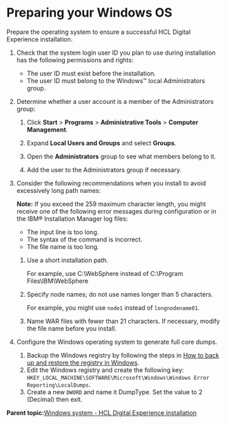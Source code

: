 # Preparing your Windows OS 

Prepare the operating system to ensure a successful HCL Digital Experience installation.

1.  Check that the system login user ID you plan to use during installation has the following permissions and rights:

    -   The user ID must exist before the installation.
    -   The user ID must belong to the Windows™ local Administrators group.
2.  Determine whether a user account is a member of the Administrators group:

    1.  Click **Start** \> **Programs** \> **Administrative Tools** \> **Computer Management**.

    2.  Expand **Local Users and Groups** and select **Groups**.

    3.  Open the **Administrators** group to see what members belong to it.

    4.  Add the user to the Administrators group if necessary.

3.  Consider the following recommendations when you install to avoid excessively long path names:

    **Note:** If you exceed the 259 maximum character length, you might receive one of the following error messages during configuration or in the IBM® Installation Manager log files:

    -   The input line is too long.
    -   The syntax of the command is incorrect.
    -   The file name is too long.
    1.  Use a short installation path.

        For example, use C:\\WebSphere instead of C:\\Program Files\\IBM\\WebSphere

    2.  Specify node names; do not use names longer than 5 characters.

        For example, you might use `node1` instead of `longnodename01`.

    3.  Name WAR files with fewer than 21 characters. If necessary, modify the file name before you install.

4.  Configure the Windows operating system to generate full core dumps.

    1.  Backup the Windows registry by following the steps in [How to back up and restore the registry in Windows](http://support.microsoft.com/kb/322756/).
    2.  Edit the Windows registry and create the following key: `HKEY_LOCAL_MACHINE\SOFTWARE\Microsoft\Windows\Windows Error Reporting\LocalDumps`.
    3.  Create a new `DWORD` and name it DumpType. Set the value to 2 \(Decimal\) then exit.

**Parent topic:**[Windows system - HCL Digital Experience installation](../install/installingwp95-windows.md)

